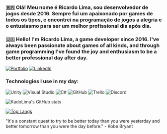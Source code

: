 ### 🇧🇷 Olá! Meu nome é Ricardo Lima, sou desenvolvedor de jogos desde 2016. Sempre fui um apaixonado por games de todos os tipos, e encontrei na programação de jogos a alegria e o entusiasmo para ser um melhor profissional dia após dia.

### 🇺🇸 Hello! I'm Ricardo Lima, a game developer since 2016. I've always been passionate about games of all kinds, and through game programming I've found the joy and enthusiasm to be a better professional day after day.

[![Portfolio](https://img.shields.io/badge/Portfolio-%23000000.svg?style=for-the-badge&logo=firefox&logoColor=#FF7139)](https://ricardolima8.wixsite.com/portfolio)
[![LinkedIn](https://img.shields.io/badge/LinkedIn-0077B5?style=for-the-badge&logo=linkedin&logoColor=white)](linkedin.com/in/ricardo-sizenando-de-lima-22767a58)


### Technologies I use in my day:
![Unity](https://img.shields.io/badge/unity-%23000000.svg?style=for-the-badge&logo=unity&logoColor=white)
![Visual Studio](https://img.shields.io/badge/Visual%20Studio-5C2D91.svg?style=for-the-badge&logo=visual-studio&logoColor=white)
![C#](https://img.shields.io/badge/c%23-%23239120.svg?style=for-the-badge&logo=c-sharp&logoColor=white)
![GitHub](https://img.shields.io/badge/github-%23121011.svg?style=for-the-badge&logo=github&logoColor=white)
![Trello](https://img.shields.io/badge/Trello-%23026AA7.svg?style=for-the-badge&logo=Trello&logoColor=white)
![Discord](https://img.shields.io/badge/Discord-%235865F2.svg?style=for-the-badge&logo=discord&logoColor=white)

![KadoLima's GitHub stats](https://github-readme-stats.vercel.app/api?username=kadolima&show_icons=true&theme=tokyonight)

[![Top Langs](https://github-readme-stats.vercel.app/api/top-langs/?username=kadolima&layout=compact)](https://github.com/kadolima/github-readme-stats)

"It's a constant quest to try to be better today than you were yesterday and better tomorrow than you were the day before." - Kobe Bryant
